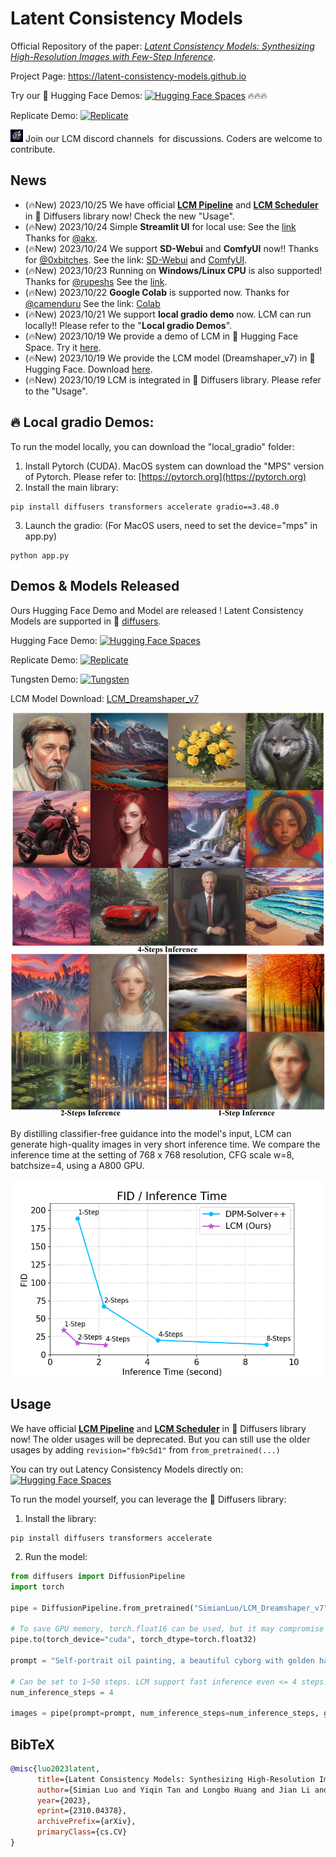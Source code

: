 # Latent Consistency Models

Official Repository of the paper: *[Latent Consistency Models: Synthesizing High-Resolution Images with Few-Step Inference](https://arxiv.org/abs/2310.04378)*.

Project Page: https://latent-consistency-models.github.io

Try our 🤗 Hugging Face Demos: [![Hugging Face Spaces](https://img.shields.io/badge/%F0%9F%A4%97%20Hugging%20Face-Spaces-blue)](https://huggingface.co/spaces/SimianLuo/Latent_Consistency_Model) 🔥🔥🔥

Replicate Demo: [![Replicate](https://replicate.com/cjwbw/latent-consistency-model/badge)](https://replicate.com/cjwbw/latent-consistency-model) 

<img src="./lcm_logo.png" width="4%" alt="" /> Join our LCM discord channels <a href="https://discord.gg/tKuDcPH8" style="text-decoration:none;">
    <img src="https://user-images.githubusercontent.com/25839884/218347213-c080267f-cbb6-443e-8532-8e1ed9a58ea9.png" width="3%" alt="" /></a> for discussions. Coders are welcome to contribute.

## News
- (🔥New) 2023/10/25 We have official [**LCM Pipeline**](https://github.com/huggingface/diffusers/tree/main/src/diffusers/pipelines/latent_consistency_models) and [**LCM Scheduler**](https://github.com/huggingface/diffusers/blob/main/src/diffusers/schedulers/scheduling_lcm.py) in 🧨 Diffusers library now! Check the new "Usage".
- (🔥New) 2023/10/24 Simple **Streamlit UI** for local use: See the [link](https://github.com/akx/lcm_test) Thanks for [@akx](https://github.com/akx).
- (🔥New) 2023/10/24 We support **SD-Webui** and **ComfyUI** now!! Thanks for [@0xbitches](https://github.com/0xbitches). See the link: [SD-Webui](https://github.com/0xbitches/sd-webui-lcm) and [ComfyUI](https://github.com/0xbitches/ComfyUI-LCM). 
- (🔥New) 2023/10/23 Running on **Windows/Linux CPU** is also supported! Thanks for [@rupeshs](https://github.com/rupeshs) See the [link](https://github.com/rupeshs/fastsdcpu).
- (🔥New) 2023/10/22 **Google Colab** is supported now. Thanks for [@camenduru](https://github.com/camenduru/stable-diffusion-webui-colab) See the link: [Colab](https://github.com/camenduru/stable-diffusion-webui-colab/blob/main/special/stable/lcm_dreamshaper_v7_webui_colab.ipynb)
- (🔥New) 2023/10/21 We support **local gradio demo** now. LCM can run locally!! Please refer to the "**Local gradio Demos**".
- (🔥New) 2023/10/19 We provide a demo of LCM in 🤗 Hugging Face Space. Try it [here](https://huggingface.co/spaces/SimianLuo/Latent_Consistency_Model).
- (🔥New) 2023/10/19 We provide the LCM model (Dreamshaper_v7) in 🤗 Hugging Face. Download [here](https://huggingface.co/SimianLuo/LCM_Dreamshaper_v7).
- (🔥New) 2023/10/19 LCM is integrated in 🧨 Diffusers library. Please refer to the "Usage".

## 🔥 Local gradio Demos:
To run the model locally, you can download the "local_gradio" folder:
1. Install Pytorch (CUDA). MacOS system can download the "MPS" version of Pytorch. Please refer to: [https://pytorch.org](https://pytorch.org)
2. Install the main library:
```
pip install diffusers transformers accelerate gradio==3.48.0 
```
3. Launch the gradio: (For MacOS users, need to set the device="mps" in app.py)
```
python app.py
```

## Demos & Models Released
Ours Hugging Face Demo and Model are released ! Latent Consistency Models are supported in 🧨 [diffusers](https://github.com/huggingface/diffusers). 

Hugging Face Demo: [![Hugging Face Spaces](https://img.shields.io/badge/%F0%9F%A4%97%20Hugging%20Face-Spaces-blue)](https://huggingface.co/spaces/SimianLuo/Latent_Consistency_Model)

Replicate Demo: [![Replicate](https://replicate.com/cjwbw/latent-consistency-model/badge)](https://replicate.com/cjwbw/latent-consistency-model) 

Tungsten Demo: [![Tungsten](https://tungsten.run/mjpyeon/lcm/_badge)](https://tungsten.run/mjpyeon/lcm)

LCM Model Download: [LCM_Dreamshaper_v7](https://huggingface.co/SimianLuo/LCM_Dreamshaper_v7)

<p align="center">
    <img src="teaser.png">
</p>

By distilling classifier-free guidance into the model's input, LCM can generate high-quality images in very short inference time. We compare the inference time at the setting of 768 x 768 resolution, CFG scale w=8, batchsize=4, using a A800 GPU. 

<p align="center">
    <img src="speed_fid.png">
</p>



## Usage
We have official [**LCM Pipeline**](https://github.com/huggingface/diffusers/tree/main/src/diffusers/pipelines/latent_consistency_models) and [**LCM Scheduler**](https://github.com/huggingface/diffusers/blob/main/src/diffusers/schedulers/scheduling_lcm.py) in 🧨 Diffusers library now! The older usages will be deprecated.
But you can still use the older usages by adding ```revision="fb9c5d1"``` from ```from_pretrained(...)``` 

You can try out Latency Consistency Models directly on:
[![Hugging Face Spaces](https://img.shields.io/badge/%F0%9F%A4%97%20Hugging%20Face-Spaces-blue)](https://huggingface.co/spaces/SimianLuo/Latent_Consistency_Model)

To run the model yourself, you can leverage the 🧨 Diffusers library:
1. Install the library:
```
pip install diffusers transformers accelerate
```

2. Run the model:
```py
from diffusers import DiffusionPipeline
import torch

pipe = DiffusionPipeline.from_pretrained("SimianLuo/LCM_Dreamshaper_v7", custom_pipeline="latent_consistency_txt2img", custom_revision="main", revision="fb9c5d")

# To save GPU memory, torch.float16 can be used, but it may compromise image quality.
pipe.to(torch_device="cuda", torch_dtype=torch.float32)

prompt = "Self-portrait oil painting, a beautiful cyborg with golden hair, 8k"

# Can be set to 1~50 steps. LCM support fast inference even <= 4 steps. Recommend: 1~8 steps.
num_inference_steps = 4 

images = pipe(prompt=prompt, num_inference_steps=num_inference_steps, guidance_scale=8.0, lcm_origin_steps=50, output_type="pil").images
```

## BibTeX

```bibtex
@misc{luo2023latent,
      title={Latent Consistency Models: Synthesizing High-Resolution Images with Few-Step Inference}, 
      author={Simian Luo and Yiqin Tan and Longbo Huang and Jian Li and Hang Zhao},
      year={2023},
      eprint={2310.04378},
      archivePrefix={arXiv},
      primaryClass={cs.CV}
}
```
